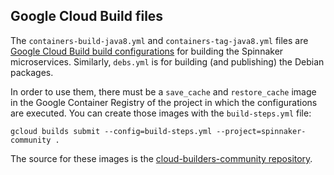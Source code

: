 ## Google Cloud Build files

The `containers-build-java8.yml` and `containers-tag-java8.yml` files are
[Google Cloud Build build configurations](https://cloud.google.com/cloud-build/docs/build-config)
for building the Spinnaker microservices. Similarly, `debs.yml` is for building
(and publishing) the Debian packages.

In order to use them, there must be a `save_cache` and `restore_cache` image in
the Google Container Registry of the project in which the configurations are
executed. You can create those images with the `build-steps.yml` file:

```
gcloud builds submit --config=build-steps.yml --project=spinnaker-community .
```

The source for these images is the
[cloud-builders-community repository](https://github.com/GoogleCloudPlatform/cloud-builders-community/tree/master/cache).
